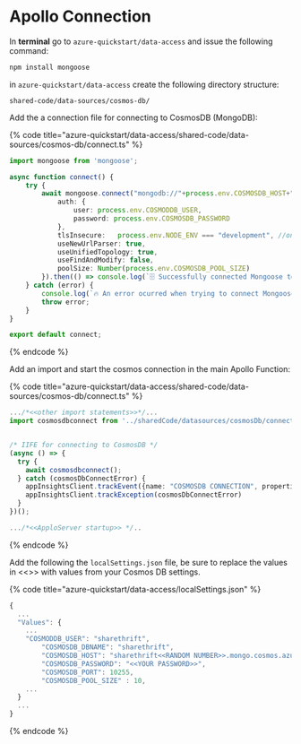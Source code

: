 # Apollo Connection



In **terminal** go to `azure-quickstart/data-access` and issue the following command:

```bash
npm install mongoose
```

in `azure-quickstart/data-access` create the following directory structure:

`shared-code/data-sources/cosmos-db/`

Add the a connection file for connecting to CosmosDB (MongoDB):

{% code title="azure-quickstart/data-access/shared-code/data-sources/cosmos-db/connect.ts" %}
```typescript
import mongoose from 'mongoose';

async function connect() {
    try {
        await mongoose.connect("mongodb://"+process.env.COSMOSDB_HOST+":"+process.env.COSMOSDB_PORT+"/"+process.env.COSMOSDB_DBNAME+"?ssl=true&replicaSet=globaldb&retryWrites=false", {
            auth: {
                user: process.env.COSMODDB_USER,
                password: process.env.COSMOSDB_PASSWORD
            },
            tlsInsecure:   process.env.NODE_ENV === "development", //only true for local developent - required for Azure Cosmos DB emulator
            useNewUrlParser: true, 
            useUnifiedTopology: true,
            useFindAndModify: false,
            poolSize: Number(process.env.COSMOSDB_POOL_SIZE)
        }).then(() => console.log(`🗄️ Successfully connected Mongoose to ${mongoose.connection.name} 🗄️`));
    } catch (error) {
        console.log(`🔥 An error ocurred when trying to connect Mongoose with ${mongoose.connection.name} 🔥`)
        throw error;
    }
}

export default connect;
```
{% endcode %}

Add an import and start the cosmos connection in the main Apollo Function:

{% code title="azure-quickstart/data-access/shared-code/data-sources/cosmos-db/connect.ts" %}
```typescript
.../*<<other import statements>>*/...
import cosmosdbconnect from '../sharedCode/datasources/cosmosDb/connect';


/* IIFE for connecting to CosmosDB */
(async () => {
  try {
    await cosmosdbconnect();
  } catch (cosmosDbConnectError) {
    appInsightsClient.trackEvent({name: "COSMOSDB CONNECTION", properties: {customProperty: "Cannot Connect to Cosmos", details: cosmosDbConnectError}});
    appInsightsClient.trackException(cosmosDbConnectError)
  }
})();

.../*<<ApploServer startup>> */..
```
{% endcode %}

Add the following the `localSettings.json` file, be sure to replace the values in <<>> with values from your Cosmos DB settings.

{% code title="azure-quickstart/data-access/localSettings.json" %}
```typescript
{
  ...
  "Values": {
    ...
    "COSMODDB_USER": "sharethrift",
		"COSMOSDB_DBNAME": "sharethrift",
		"COSMOSDB_HOST": "sharethrift<<RANDOM NUMBER>>.mongo.cosmos.azure.com",
		"COSMOSDB_PASSWORD": "<<YOUR PASSWORD>>",
		"COSMOSDB_PORT": 10255,
		"COSMOSDB_POOL_SIZE" : 10,
    ...
  }
  ...
}
```
{% endcode %}

